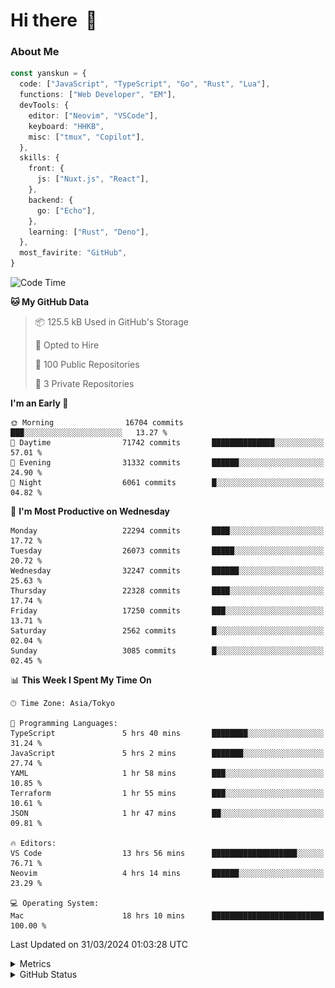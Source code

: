 # Hi there&nbsp; :wave:

### About Me

```ts
const yanskun = {
  code: ["JavaScript", "TypeScript", "Go", "Rust", "Lua"],
  functions: ["Web Developer", "EM"],
  devTools: {
    editor: ["Neovim", "VSCode"],
    keyboard: "HHKB",
    misc: ["tmux", "Copilot"],
  },
  skills: {
    front: {
      js: ["Nuxt.js", "React"],
    },
    backend: {
      go: ["Echo"],
    },
    learning: ["Rust", "Deno"],
  },
  most_favirite: "GitHub",
}
```

<!--START_SECTION:waka-->
![Code Time](http://img.shields.io/badge/Code%20Time-772%20hrs%2038%20mins-blue)

**🐱 My GitHub Data** 

> 📦 125.5 kB Used in GitHub's Storage 
 > 
> 💼 Opted to Hire
 > 
> 📜 100 Public Repositories 
 > 
> 🔑 3 Private Repositories 
 > 
**I'm an Early 🐤** 

```text
🌞 Morning                16704 commits       ███░░░░░░░░░░░░░░░░░░░░░░   13.27 % 
🌆 Daytime                71742 commits       ██████████████░░░░░░░░░░░   57.01 % 
🌃 Evening                31332 commits       ██████░░░░░░░░░░░░░░░░░░░   24.90 % 
🌙 Night                  6061 commits        █░░░░░░░░░░░░░░░░░░░░░░░░   04.82 % 
```
📅 **I'm Most Productive on Wednesday** 

```text
Monday                   22294 commits       ████░░░░░░░░░░░░░░░░░░░░░   17.72 % 
Tuesday                  26073 commits       █████░░░░░░░░░░░░░░░░░░░░   20.72 % 
Wednesday                32247 commits       ██████░░░░░░░░░░░░░░░░░░░   25.63 % 
Thursday                 22328 commits       ████░░░░░░░░░░░░░░░░░░░░░   17.74 % 
Friday                   17250 commits       ███░░░░░░░░░░░░░░░░░░░░░░   13.71 % 
Saturday                 2562 commits        █░░░░░░░░░░░░░░░░░░░░░░░░   02.04 % 
Sunday                   3085 commits        █░░░░░░░░░░░░░░░░░░░░░░░░   02.45 % 
```


📊 **This Week I Spent My Time On** 

```text
🕑︎ Time Zone: Asia/Tokyo

💬 Programming Languages: 
TypeScript               5 hrs 40 mins       ████████░░░░░░░░░░░░░░░░░   31.24 % 
JavaScript               5 hrs 2 mins        ███████░░░░░░░░░░░░░░░░░░   27.74 % 
YAML                     1 hr 58 mins        ███░░░░░░░░░░░░░░░░░░░░░░   10.85 % 
Terraform                1 hr 55 mins        ███░░░░░░░░░░░░░░░░░░░░░░   10.61 % 
JSON                     1 hr 47 mins        ██░░░░░░░░░░░░░░░░░░░░░░░   09.81 % 

🔥 Editors: 
VS Code                  13 hrs 56 mins      ███████████████████░░░░░░   76.71 % 
Neovim                   4 hrs 14 mins       ██████░░░░░░░░░░░░░░░░░░░   23.29 % 

💻 Operating System: 
Mac                      18 hrs 10 mins      █████████████████████████   100.00 % 
```


 Last Updated on 31/03/2024 01:03:28 UTC
<!--END_SECTION:waka-->

<details>
  <summary>Metrics</summary>
  <img src="https://github.com/yanskun/yanskun/blob/main/github-metrics.svg" alt="Metrics">
</details>

<details>
  <summary>GitHub Status</summary>
  <picture>
    <source media="(prefers-color-scheme: dark)" srcset="https://raw.githubusercontent.com/yanskun/yanskun/master/profile-summary-card-output/nord_dark/0-profile-details.svg">
   <img src="https://raw.githubusercontent.com/yanskun/yanskun/master/profile-summary-card-output/default/0-profile-details.svg">
  </picture>
  <br>
  <picture>
    <source media="(prefers-color-scheme: dark)" srcset="https://raw.githubusercontent.com/yanskun/yanskun/master/profile-summary-card-output/nord_dark/1-repos-per-language.svg">
   <img src="https://raw.githubusercontent.com/yanskun/yanskun/master/profile-summary-card-output/default/1-repos-per-language.svg">
  </picture>
  <picture>
    <source media="(prefers-color-scheme: dark)" srcset="https://raw.githubusercontent.com/yanskun/yanskun/master/profile-summary-card-output/nord_dark/2-most-commit-language.svg">
   <img src="https://raw.githubusercontent.com/yanskun/yanskun/master/profile-summary-card-output/default/2-most-commit-language.svg">
  </picture>
  <br>
  <picture>
    <source media="(prefers-color-scheme: dark)" srcset="https://raw.githubusercontent.com/yanskun/yanskun/master/profile-summary-card-output/nord_dark/3-stats.svg">
   <img src="https://raw.githubusercontent.com/yanskun/yanskun/master/profile-summary-card-output/default/3-stats.svg">
  </picture>
  <picture>
    <source media="(prefers-color-scheme: dark)" srcset="https://raw.githubusercontent.com/yanskun/yanskun/master/profile-summary-card-output/nord_dark/4-productive-time.svg">
   <img src="https://raw.githubusercontent.com/yanskun/yanskun/master/profile-summary-card-output/default/4-productive-time.svg">
  </picture>
</details>
